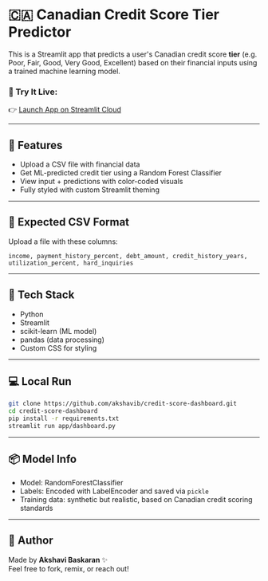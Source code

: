 
# 🇨🇦 Canadian Credit Score Tier Predictor

This is a Streamlit app that predicts a user's Canadian credit score **tier** (e.g. Poor, Fair, Good, Very Good, Excellent) based on their financial inputs using a trained machine learning model.

### 🚀 Try It Live:
👉 [Launch App on Streamlit Cloud](https://YOUR-APP-URL-HERE)

---

## 📂 Features
- Upload a CSV file with financial data
- Get ML-predicted credit tier using a Random Forest Classifier
- View input + predictions with color-coded visuals
- Fully styled with custom Streamlit theming

---

## 📄 Expected CSV Format
Upload a file with these columns:
```
income, payment_history_percent, debt_amount, credit_history_years, utilization_percent, hard_inquiries
```

---

## 🧠 Tech Stack
- Python
- Streamlit
- scikit-learn (ML model)
- pandas (data processing)
- Custom CSS for styling

---

## 💻 Local Run

```bash
git clone https://github.com/akshavib/credit-score-dashboard.git
cd credit-score-dashboard
pip install -r requirements.txt
streamlit run app/dashboard.py
```

---

## 📦 Model Info
- Model: RandomForestClassifier
- Labels: Encoded with LabelEncoder and saved via `pickle`
- Training data: synthetic but realistic, based on Canadian credit scoring standards

---

## 👤 Author
Made by **Akshavi Baskaran** ✨  
Feel free to fork, remix, or reach out!

